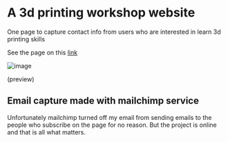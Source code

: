 # A 3d printing workshop website
One page to capture contact info from users who are interested in learn 3d printing skills

See the page on this [link](https://meusiite.w3spaces.com/)

![image](https://user-images.githubusercontent.com/34946413/142353285-a9a3c985-766d-4af1-8b97-458156a4b92e.png)

(preview)

## Email capture made with mailchimp service
Unfortunately mailchimp turned off my email from sending emails to the people who subscribe on the page for no reason. But the project is online and that is all what matters.
